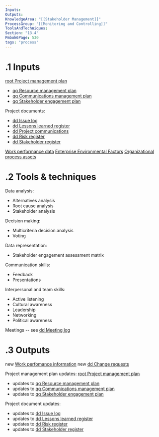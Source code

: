 ```yaml
---
Inputs:
Outputs:
KnowledgeArea: "[[Stakeholder Management]]"
ProcessGroup: "[[Monitoring and Controlling]]"
ToolsAndTechniques:
Section: "13.4"
Pmbok6Page: 530
tags: "process"
---
```

# .1 Inputs
[root Project management plan](root%20Project%20management%20plan.md)
* [qq Resource management plan](qq%20Resource%20management%20plan.md)
* [qq Communications management plan](qq%20Communications%20management%20plan.md)
* [qq Stakeholder engagement plan](qq%20Stakeholder%20engagement%20plan.md)

Project documents:
* [dd Issue log](dd%20Issue%20log.md)
* [dd Lessons learned register](dd%20Lessons%20learned%20register.md)
* [dd Project communications](dd%20Project%20communications.md)
* [dd Risk register](dd%20Risk%20register.md)
* [dd Stakeholder register](dd%20Stakeholder%20register.md)

[Work performance data](Work%20performance%20data.md)
[Enterprise Environmental Factors](Enterprise%20Environmental%20Factors.md)
[Organizational process assets](Organizational%20process%20assets.md)

# .2 Tools & techniques
Data analysis:
* Alternatives analysis
* Root cause analysis
* Stakeholder analysis

Decision making:
* Multicriteria decision analysis
* Voting

Data representation:
* Stakeholder engagement assessment matrix

Communication skills:
* Feedback
* Presentations

Interpersonal and team skills:
* Active listening
* Cultural awareness
* Leadership
* Networking
* Political awareness

Meetings -- see [dd Meeting log](dd%20Meeting%20log.md)

# .3 Outputs
new [Work perfomance information](Work%20perfomance%20information.md)
new [dd Change requests](dd%20Change%20requests.md)

Project management plan updates: [root Project management plan](root%20Project%20management%20plan.md)
* updates to [qq Resource management plan](qq%20Resource%20management%20plan.md)
* updates to [qq Communications management plan](qq%20Communications%20management%20plan.md)
* updates to [qq Stakeholder engagement plan](qq%20Stakeholder%20engagement%20plan.md)

Project document updates:
* updates to [dd Issue log](dd%20Issue%20log.md)
* updates to [dd Lessons learned register](dd%20Lessons%20learned%20register.md)
* updates to [dd Risk register](dd%20Risk%20register.md)
* updates to [dd Stakeholder register](dd%20Stakeholder%20register.md)

